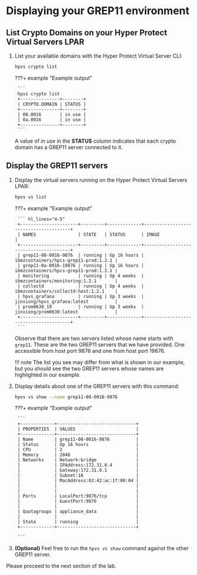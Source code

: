 # Displaying your GREP11 environment

## List Crypto Domains on your Hyper Protect Virtual Servers LPAR

1. List your available domains with the Hyper Protect Virtual Server CLI:

    ``` bash
    hpvs crypto list
    ```

    ???+ example "Example output"

        ```
        hpvs crypto list
        +---------------+--------+
        | CRYPTO.DOMAIN | STATUS |
        +---------------+--------+
        | 08.0016       | in use |
        | 0a.0016       | in use |
        +---------------+--------+
        ```

    A value of *in use* in the **STATUS** column indicates that each crypto domain has a GREP11 server connected to it.

## Display the GREP11 servers

1. Display the virtual servers running on the Hyper Protect Virtual Servers LPAR:

    ``` bash
    hpvs vs list
    ```

    ???+ example "Example output"
    
        ``` hl_lines="4-5"
        +----------------------+---------+-------------+---------------------------------------+
        | NAMES                | STATE   | STATUS      | IMAGE                                 |
        +----------------------+---------+-------------+---------------------------------------+
        | grep11-08-0016-9876  | running | Up 16 hours | ibmzcontainers/hpcs-grep11-prod:1.2.1 |
        | grep11-0a-0016-19876 | running | Up 16 hours | ibmzcontainers/hpcs-grep11-prod:1.2.1 |
        | monitoring           | running | Up 4 weeks  | ibmzcontainers/monitoring:1.2.1       |
        | collectd             | running | Up 4 weeks  | ibmzcontainers/collectd-host:1.2.1    |
        | hpvs_grafana         | running | Up 3 weeks  | jinxiong/hpvs_grafana:latest          |
        | prom0630_19          | running | Up 3 weeks  | jinxiong/prom0630:latest              |
        +----------------------+---------+-------------+---------------------------------------+
        ```

    Observe that there are two servers listed whose name starts with `grep11`.  These are the two GREP11 servers that we have provided. One accessible from host port 9876 and one from host port 19876.

    !!! note
        The list you see may differ from what is shown in our example, but you should see the two GREP11 servers whose names are highlighted in our example.

2. Display details about one of the GREP11 servers with this command:

    ``` bash
    hpvs vs show --name grep11-08-0016-9876
    ```

    ???+ example "Example output"

        ```
        +-------------+------------------------------+
        | PROPERTIES  | VALUES                       |
        +-------------+------------------------------+
        | Name        | grep11-08-0016-9876          |
        | Status      | Up 16 hours                  |
        | CPU         | 2                            |
        | Memory      | 2048                         |
        | Networks    | Network:bridge               |
        |             | IPAddress:172.31.0.4         |
        |             | Gateway:172.31.0.1           |
        |             | Subnet:16                    |
        |             | MacAddress:02:42:ac:1f:00:04 |
        |             |                              |
        |             |                              |
        | Ports       | LocalPort:9876/tcp           |
        |             | GuestPort:9876               |
        |             |                              |
        | Quotagroups | appliance_data               |
        |             |                              |
        | State       | running                      |
        +-------------+------------------------------+

        ```

3. **(Optional)** Feel free to run the `hpvs vs show` command against the other GREP11 server.

Please proceed to the next section of the lab.
